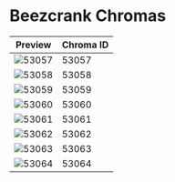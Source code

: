 # Beezcrank Chromas

| Preview | Chroma ID |
|---------|-----------|
| ![53057](https://raw.communitydragon.org/latest/plugins/rcp-be-lol-game-data/global/default/v1/champion-chroma-images/53/53057.png) | 53057 |
| ![53058](https://raw.communitydragon.org/latest/plugins/rcp-be-lol-game-data/global/default/v1/champion-chroma-images/53/53058.png) | 53058 |
| ![53059](https://raw.communitydragon.org/latest/plugins/rcp-be-lol-game-data/global/default/v1/champion-chroma-images/53/53059.png) | 53059 |
| ![53060](https://raw.communitydragon.org/latest/plugins/rcp-be-lol-game-data/global/default/v1/champion-chroma-images/53/53060.png) | 53060 |
| ![53061](https://raw.communitydragon.org/latest/plugins/rcp-be-lol-game-data/global/default/v1/champion-chroma-images/53/53061.png) | 53061 |
| ![53062](https://raw.communitydragon.org/latest/plugins/rcp-be-lol-game-data/global/default/v1/champion-chroma-images/53/53062.png) | 53062 |
| ![53063](https://raw.communitydragon.org/latest/plugins/rcp-be-lol-game-data/global/default/v1/champion-chroma-images/53/53063.png) | 53063 |
| ![53064](https://raw.communitydragon.org/latest/plugins/rcp-be-lol-game-data/global/default/v1/champion-chroma-images/53/53064.png) | 53064 |